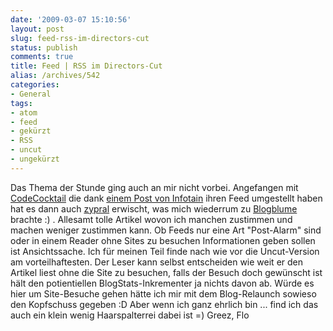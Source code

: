 ```yaml
---
date: '2009-03-07 15:10:56'
layout: post
slug: feed-rss-im-directors-cut
status: publish
comments: true
title: Feed | RSS im Directors-Cut
alias: /archives/542
categories:
- General
tags:
- atom
- feed
- gekürzt
- RSS
- uncut
- ungekürzt
---
```


Das Thema der Stunde ging auch an mir nicht vorbei. Angefangen mit [CodeCocktail](http://codecocktail.wordpress.com) die dank [einem Post von Infotain](http://www.info-tain.de/gekrzte-feeds-jetzt-reichts-auch-mir) ihren Feed umgestellt haben hat es dann auch [zypral](http://var-log.de/2009/03/04/gekurzte-feeds-eine-unart/) erwischt, was mich wiederrum zu [Blogblume](http://blogblume.de/gekuerzte-feeds-bestrafen-den-leser/) brachte :) .
Allesamt tolle Artikel wovon ich manchen zustimmen und machen weniger zustimmen kann. Ob Feeds nur eine Art "Post-Alarm" sind oder in einem Reader ohne Sites zu besuchen Informationen geben sollen ist Ansichtssache. Ich für meinen Teil finde nach wie vor die Uncut-Version am vorteilhaftesten. Der Leser kann selbst entscheiden wie weit er den Artikel liest ohne die Site zu besuchen, falls der Besuch doch gewünscht ist hält den potientiellen BlogStats-Inkrementer ja nichts davon ab. Würde es hier um Site-Besuche gehen hätte ich mir mit dem Blog-Relaunch sowieso den Kopfschuss gegeben :D
Aber wenn ich ganz ehrlich bin ... find ich das auch ein klein wenig Haarspalterrei dabei ist =)
Greez, Flo
